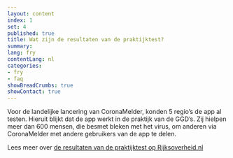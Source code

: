 ```yaml
---
layout: content
index: 1
set: 4
published: true
title: Wat zijn de resultaten van de praktijktest?
summary: 
lang: fry
contentLang: nl
categories:
- fry
- faq
showBreadCrumbs: true
showContact: true
---
```


Voor de landelijke lancering van CoronaMelder, konden 5 regio’s de app al testen. Hieruit blijkt dat de app werkt in de praktijk van de GGD’s. Zij hielpen meer dan 600 mensen, die besmet bleken met het virus, om anderen via  CoronaMelder met andere gebruikers van de app te delen. 

Lees meer over <a href="https://www.rijksoverheid.nl/onderwerpen/coronavirus-app/resultaten-praktijktest-en-uitvoeringstoets-coronamelder" rel="noopener noreferrer" target="_blank">de resultaten van de praktijktest op Rijksoverheid.nl</a>
